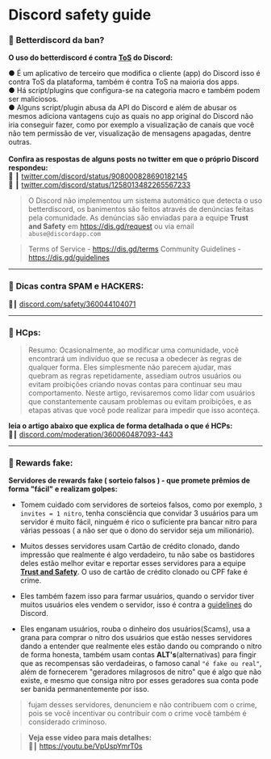 # Discord safety guide
### 📜 **Betterdiscord da ban?**
**__O uso do betterdiscord é contra [ToS](https://dis.gd/terms) do Discord:__**

●  É um aplicativo de terceiro que modifica o cliente (app) do Discord isso é contra ToS da plataforma, também é contra ToS na maioria dos apps.<br>
●  Há script/plugins que configura-se na categoria macro e também podem ser maliciosos.<br>
● Alguns script/plugin abusa da API do Discord e além de abusar os mesmos adiciona vantagens cujo as quais no app original do Discord não iria conseguir fazer, como por exemplo a visualização de canais que você não tem permissão de ver, visualização de mensagens apagadas, dentre outras.<br><br>
**__Confira as respostas de alguns posts no twitter em que o próprio Discord respondeu:__**<br>
:link: ┃ [twitter.com/discord/status/908000828690182145](https://twitter.com/discord/status/908000828690182145)<br>
:link: ┃ [twitter.com/discord/status/1258013482265567233](https://twitter.com/discord/status/1258013482265567233)<br>

> O Discord não implementou um sistema automático que detecta o uso betterdiscord, os banimentos são feitos através de denúncias feitas pela comunidade. As denúncias são enviadas para a equipe **Trust and Safety** em https://dis.gd/request ou via email `abuse@discordapp.com`

> Terms of Service - <https://dis.gd/terms>
> Community Guidelines - <https://dis.gd/guidelines>
---
### 📜 **__Dicas contra SPAM e HACKERS:__**
:link:┃ [discord.com/safety/360044104071](https://discord.com/safety/360044104071-Tips-against-spam-and-hacking)

---
### 📜 HCps:
> Resumo: Ocasionalmente, ao modificar uma comunidade, você encontrará um indivíduo que se recusa a obedecer às regras de qualquer forma. Eles simplesmente não parecem ajudar, mas quebram as regras repetidamente, assediam outros usuários ou evitam proibições criando novas contas para continuar seu mau comportamento. Neste artigo, revisaremos como lidar com usuários que constantemente causam problemas ou evitam proibições, e as etapas ativas que você pode realizar para impedir que isso aconteça.

**__leia o artigo abaixo que explica de forma detalhada o que é HCPs:__**<br>
:link:┃ [discord.com/moderation/360060487093-443](https://discord.com/moderation/360060487093-443)

---
### 📜 Rewards fake:
**Servidores de  rewards fake ( sorteio falsos ) - que promete prêmios de forma "fácil" e realizam golpes:** 
- Tomem cuidado com servidores de sorteios falsos, como por exemplo, `3 invites = 1 nitro`, tenha consciência que convidar 3 usuários para um servidor é muito fácil, ninguém é rico o suficiente pra bancar nitro para várias pessoas ( a não ser que o dono do servidor seja um milionário).<br>
       
- Muitos desses servidores usam Cartão de crédito clonado, dando impressão que realmente é algo verdadeiro, tu não sabe os bastidores deles estão melhor evitar e reportar esses servidores para a equipe [**Trust and Safety**](https://dis.gd/request). O uso de cartão de crédito clonado ou CPF fake é crime.
    
- Eles também fazem isso para farmar usuários, quando o servidor tiver muitos usuários eles vendem o servidor, isso é contra a [guidelines](https://dis.gd/guidelines) do Discord.
    
- Eles enganam usuários, rouba o dinheiro dos usuários(Scams), usa a grana para comprar o nitro dos usuários que estão nesses servidores dando a entender que realmente eles estão dando ou comprando o nitro de forma honesta, também usam contas **ALT's**(alternativas) para fingir que as recompensas são verdadeiras, o famoso canal `"é fake ou real"`, além de fornecerem "geradores milagrosos de  nitro" que é algo que não existe, e mesmo que consiga nitro por esses geradores sua conta pode ser banida permanentemente por isso.
    
> fujam desses servidores, denunciem e não contribuem com o crime, pois se você incentivar ou contribuir com o crime você também é considerado criminoso.
    
> **Veja esse vídeo para mais detalhes:**<br>
> :link:┃ <https://youtu.be/VpUspYmrT0s>
